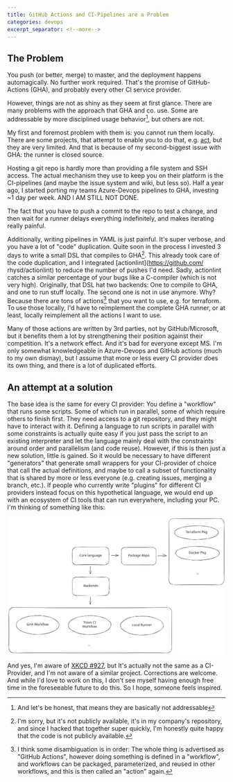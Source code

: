 ```yaml
--- 
title: GitHub Actions and CI-Pipelines are a Problem
categories: devops
excerpt_separator: <!--more-->
---
```


## The Problem

You push (or better, merge) to master, and the deployment happens automagically. No
further work required. That's the promise of GitHub-Actions (GHA), and probably
every other CI service provider.

However, things are not as shiny as they seem at first glance. There are many
problems with the approach that GHA and co. use. Some are addressable by more
disciplined usage behavior[^1], but others are not.

<!--more-->

My first and foremost problem with them is: you cannot run them locally. There
are some projects, that attempt to enable you to do that, e.g. 
[act](https://github.com/nektos/act), but they are very limited. And that is because
of my second-biggest issue with GHA: the runner is closed source.

Hosting a git repo is hardly more than providing a file system and SSH access.
The actual mechanism they use to keep you on their platform is the CI-pipelines
(and maybe the issue system and wiki, but less so). Half a year ago, I started
porting my teams Azure-Devops pipelines to GHA, investing ~1 day per week. AND I
AM STILL NOT DONE.

The fact that you have to push a commit to the repo to test a change, and then 
wait for a runner delays everything indefinitely, and makes iterating really
painful.

Additionally, writing pipelines in YAML is just painful. It's super verbose,
and you have a lot of "code" duplication. Quite soon in the process I invested
3 days to write a small DSL that compiles to GHA[^2]. This already took care
of the code duplication, and I integrated [actionlint](https://github.com/
rhysd/actionlint) to reduce the number of pushes I'd need. Sadly, actionlint
catches a similar percentage of your bugs like a C-compiler (which is not very
high). Originally, that DSL hat two backends: One to compile to GHA, and one
to run stuff locally. The second one is not in use anymore. Why? Because there
are tons of actions[^3] that you want to use, e.g. for terraform. To use those
locally, I'd have to reimplement the complete GHA runner, or at least, locally
reimplement all the actions I want to use.

Many of those actions are written by 3rd parties, not by GitHub/Microsoft,
but it benefits them a lot by strengthening their position against their
competition. It's a network effect. And it's bad for everyone except MS. I'm
only somewhat knowledgeable in Azure-Devops and GitHub actions (much to my own
dismay), but I assume that more or less every CI provider does its own thing,
and there is a lot of duplicated efforts. 

## An attempt at a solution

The base idea is the same for every CI provider: You define a "workflow" that
runs some scripts. Some of which run in parallel, some of which require others
to finish first. They need access to a git repository, and they might have
to interact with it. Defining a language to run scripts in parallel with some
constraints is actually quite easy if you just pass the script to an existing
interpreter and let the language mainly deal with the constraints around order
and parallelism (and code reuse). However, if this is then just a new solution,
little is gained. So it would be necessary to have different "generators" that
generate small wrappers for your CI-provider of choice that call the actual
definitions, and maybe to call a subset of functionality that is shared by
more or less everyone (e.g. creating issues, merging a branch, etc.). If people
who currently write "plugins" for different CI providers instead focus on this
hypothetical language, we would end up with an ecosystem of CI tools that can run
everywhere, including your PC. I'm thinking of something like this:

![Graph of the hypothetical System](/assets/img/common_action_runtime.svg)

And yes, I'm aware of [XKCD #927](https://xkcd.com/927/), but It's actually not the same
as a CI-Provider, and I'm not aware of a similar project. Corrections are welcome.
And while I'd love to work on this, I don't see myself having enough free time in the
foreseeable future to do this. So I hope, someone feels inspired.


[^1]: And let's be honest, that means they are basically not addressable
[^2]: I'm sorry, but it's not publicly available, it's in my company's repository,
      and since I hacked that together super quickly, I'm honestly quite happy that
      the code is not publicly available.
[^3]: I think some disambiguation is in order: The whole thing is advertised as
      "GitHub Actions", however doing something is defined in a "workflow", and
      workflows can be packaged, parameterized, and reused in other workflows, and this
      is then called an "action" again.

